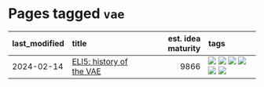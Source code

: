 # Pages tagged `vae`

|last_modified|title|est. idea maturity|tags
|:---|:---|---:|:---|
|2024-02-14|[ELI5: history of the VAE](../ufldl_history.md)|9866|[![](https://img.shields.io/badge/tag-education-c456a9)](../tags/education.md) [![](https://img.shields.io/badge/tag-feature_learning-57146)](../tags/feature_learning.md) [![](https://img.shields.io/badge/tag-history-4b28a8)](../tags/history.md) [![](https://img.shields.io/badge/tag-history_of_science-795a7e)](../tags/history_of_science.md) [![](https://img.shields.io/badge/tag-publication-96f12e)](../tags/publication.md) [![](https://img.shields.io/badge/tag-vae-b5656)](../tags/vae.md)|